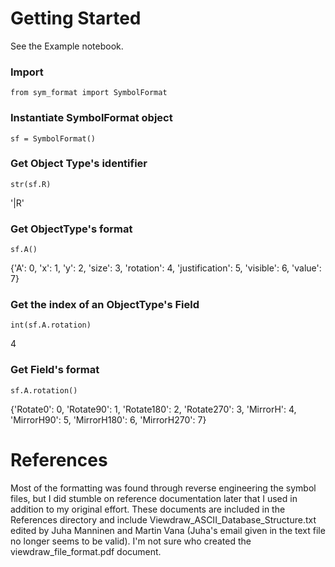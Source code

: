 # Getting Started
See the Example notebook.
### Import
```
from sym_format import SymbolFormat
```
### Instantiate SymbolFormat object
```
sf = SymbolFormat()
```
### Get Object Type's identifier
```
str(sf.R)
```
'|R'

### Get ObjectType's format
```
sf.A()
```
{'A': 0,
 'x': 1,
 'y': 2,
 'size': 3,
 'rotation': 4,
 'justification': 5,
 'visible': 6,
 'value': 7}
### Get the index of an ObjectType's Field
```
int(sf.A.rotation)
```
4
### Get Field's format
```
sf.A.rotation()
```
{'Rotate0': 0,
 'Rotate90': 1,
 'Rotate180': 2,
 'Rotate270': 3,
 'MirrorH': 4,
 'MirrorH90': 5,
 'MirrorH180': 6,
 'MirrorH270': 7}

# References
Most of the formatting was found through reverse engineering the symbol files, but I did stumble on reference documentation later that I used in addition to my original effort. These documents are included in the References directory and include Viewdraw_ASCII_Database_Structure.txt edited by Juha Manninen and Martin Vana (Juha's email given in the text file no longer seems to be valid). I'm not sure who created the viewdraw_file_format.pdf document.